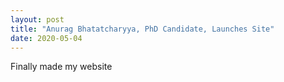 ```yaml
---
layout: post
title: "Anurag Bhatatcharyya, PhD Candidate, Launches Site"
date: 2020-05-04
---
```


Finally made my website
